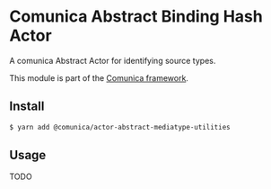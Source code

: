 # Comunica Abstract Binding Hash Actor

A comunica Abstract Actor for identifying source types.

This module is part of the [Comunica framework](https://github.com/comunica/comunica).

## Install

```bash
$ yarn add @comunica/actor-abstract-mediatype-utilities
```

## Usage

TODO

